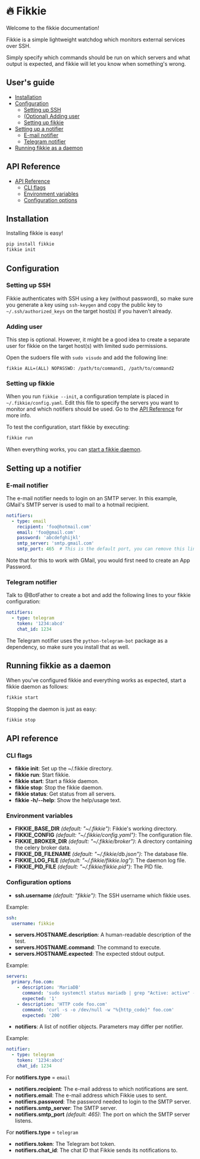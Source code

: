 # 🔥 Fikkie

Welcome to the fikkie documentation!

Fikkie is a simple lightweight watchdog which monitors external services over
SSH.

Simply specify which commands should be run on which servers and what output is
expected, and fikkie will let you know when something's wrong.


## User's guide

* [Installation](#installation)
* [Configuration](#configuration)
  * [Setting up SSH](#setting-up-ssh)
  * [(Optional) Adding user](#adding-user)
  * [Setting up fikkie](#setting-up-fikkie)
* [Setting up a notifier](#setting-up-a-notifier)
  * [E-mail notifier](#e-mail-notifier)
  * [Telegram notifier](#telegram-notifier)
* [Running fikkie as a daemon](#running-fikkie-as-a-daemon)


## API Reference

* [API Reference](#api-reference)
  * [CLI flags](#cli-flags)
  * [Environment variables](#environment-variables)
  * [Configuration options](#configuration-options)


## Installation

Installing fikkie is easy!

```bash
pip install fikkie
fikkie init
```


## Configuration

### Setting up SSH

Fikkie authenticates with SSH using a key (without password), so make sure you
generate a key using `ssh-keygen` and copy the public key to
`~/.ssh/authorized_keys` on the target host(s) if you haven't already.

### Adding user

This step is optional. However, it might be a good idea to create a separate
user for fikkie on the target host(s) with limited sudo permissions.

Open the sudoers file with `sudo visudo` and add the following line:

```
fikkie ALL=(ALL) NOPASSWD: /path/to/command1, /path/to/command2
```

### Setting up fikkie

When you run `fikkie --init`, a configuration template is placed in
`~/.fikkie/config.yaml`. Edit this file to specify the servers you want to
monitor and which notifiers should be used. Go to the
[API Reference](#api-reference) for more info.

To test the configuration, start fikkie by executing:

```bash
fikkie run
```

When everything works, you can [start a fikkie daemon](#running-fikkie-as-a-daemon).

## Setting up a notifier

### E-mail notifier

The e-mail notifier needs to login on an SMTP server. In this example, GMail's SMTP
server is used to mail to a hotmail recipient.

```yaml
notifiers:
  - type: email
    recipient: 'foo@hotmail.com'
    email: 'foo@gmail.com'
    password: 'abcdefghijkl'
    smtp_server: 'smtp.gmail.com'
    smtp_port: 465  # This is the default port, you can remove this line
```

Note that for this to work with GMail, you would first need to create an App Password.

### Telegram notifier

Talk to @BotFather to create a bot and add the following lines to your fikkie
configuration:

```yaml
notifiers:
  - type: telegram
    token: '1234:abcd'
    chat_id: 1234
```

The Telegram notifier uses the `python-telegram-bot` package as a dependency,
so make sure you install that as well.


## Running fikkie as a daemon

When you've configured fikkie and everything works as expected, start a fikkie daemon as
follows:

```bash
fikkie start
```

Stopping the daemon is just as easy:

```bash
fikkie stop
```


## API reference

### CLI flags

* **fikkie init**: Set up the ~/.fikkie directory.
* **fikkie run**: Start fikkie.
* **fikkie start**: Start a fikkie daemon.
* **fikkie stop**: Stop the fikkie daemon.
* **fikkie status**: Get status from all servers.
* **fikkie -h/--help**: Show the help/usage text.

### Environment variables

* **FIKKIE_BASE_DIR** *(default: "~/.fikkie")*: Fikkie's working directory.
* **FIKKIE_CONFIG** *(default: "~/.fikkie/config.yaml")*: The configuration
file.
* **FIKKIE_BROKER_DIR** *(default: "~/.fikkie/broker")*: A directory containing
the celery broker data.
* **FIKKIE_DB_FILENAME** *(default: "~/.fikkie/db.json")*: The database file.
* **FIKKIE_LOG_FILE** *(default: "~/.fikkie/fikkie.log")*: The daemon log file.
* **FIKKIE_PID_FILE** *(default: "~/.fikkie/fikkie.pid")*: The PID file.


### Configuration options

* **ssh.username** *(default: "fikkie")*: The SSH username which fikkie uses.

Example:

```yaml
ssh:
  username: fikkie
```

* **servers.HOSTNAME.description**: A human-readable description of the test.
* **servers.HOSTNAME.command**: The command to execute.
* **servers.HOSTNAME.expected**: The expected stdout output.

Example:

```yaml
servers:
  primary.foo.com:
    - description: 'MariaDB'
      command: 'sudo systemctl status mariadb | grep "Active: active" -c'
      expected: '1'
    - description: 'HTTP code foo.com'
      command: 'curl -s -o /dev/null -w "%{http_code}" foo.com'
      expected: '200'
```

* **notifiers**: A list of notifier objects. Parameters may differ per
notifier.

Example:

```yaml
notifier:
  - type: telegram
    token: '1234:abcd'
    chat_id: 1234
```

For **notifiers.type** = `email`
* **notifiers.recipient**: The e-mail address to which notifications are sent.
* **notifiers.email**: The e-mail address which Fikkie uses to sent.
* **notifiers.password**: The password needed to login to the SMTP server.
* **notifiers.smtp_server**: The SMTP server.
* **notifiers.smtp_port** *(default: 465)*: The port on which the SMTP server listens.

For **notifiers.type** = `telegram`
* **notifiers.token**: The Telegram bot token.
* **notifiers.chat_id**: The chat ID that Fikkie sends its notifications to.
